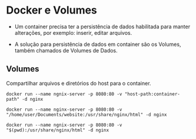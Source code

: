 # Docker e Volumes

 - Um container precisa ter a persistência de dados habilitada para manter alterações, por exemplo: inserir, 
 editar arquivos.

 - A solução para persistência de dados em container são os Volumes, também chamados de Volumes de Dados.

## Volumes

Compartilhar arquivos e diretórios do host para o container.

    docker run --name ngnix-server -p 8080:80 -v "host-path:container-path" -d nginx

    docker run --name nginx-server -p 8080:80 -v "/home/user/Documents/website:/usr/share/nginx/html" -d nginx

    docker run --name ngnix-server -p 8080:80 -v "$(pwd):/usr/share/nginx/html" -d nginx
